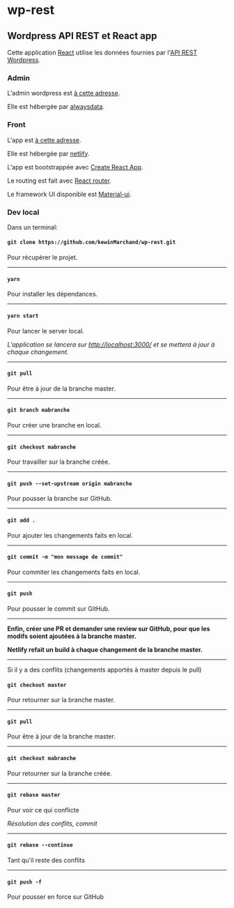 # wp-rest

## Wordpress API REST et React app

Cette application [React](https://fr.reactjs.org/docs/getting-started.html) utilise les données fournies par l'[API REST Wordpress](https://developer.wordpress.org/rest-api/).


### Admin

L'admin wordpress est [à cette adresse](http://wp-rest.alwaysdata.net/wp-admin).

Elle est hébergée par [alwaysdata](https://www.alwaysdata.com/fr/).

### Front

L'app est [à cette adresse](https://jolly-tereshkova-ca4b7e.netlify.com/).

Elle est hébergée par [netlify](https://www.netlify.com/).

L'app est bootstrappée avec [Create React App](https://github.com/facebook/create-react-app).

Le routing est fait avec [React router](https://reacttraining.com/react-router/).

Le framework UI disponible est [Material-ui](https://material-ui.com/).

### Dev local

Dans un terminal:

#### `git clone https://github.com/kewinMarchand/wp-rest.git`

Pour récupérer le projet.

---

#### `yarn`

Pour installer les dépendances.

---

#### `yarn start`	

Pour lancer le server local.

*L'application se lancera sur <http://localhost:3000/> et se mettera à jour à chaque changement.*

---

#### `git pull`

Pour être à jour de la branche master.

---

#### `git branch mabranche`

Pour créer une branche en local.

---

#### `git checkout mabranche`

Pour travailler sur la branche créée.

---

#### `git push --set-upstream origin mabranche`

Pour pousser la branche sur GitHub.

---

#### `git add .`

Pour ajouter les changements faits en local.

---

#### `git commit -m "mon message de commit"`

Pour commiter les changements faits en local.

---

#### `git push`

Pour pousser le commit sur GitHub.

---

**Enfin, créer une PR et demander une review sur GitHub, pour que les modifs soient ajoutées à la branche master.**

**Netlify refait un build à chaque changement de la branche master.**

---

Si il y a des conflits (changements apportés à master depuis le pull)

#### `git checkout master`

Pour retourner sur la branche master.

---

#### `git pull`

Pour être à jour de la branche master.

---

#### `git checkout mabranche`

Pour retourner sur la branche créée.

---

#### `git rebase master`

Pour voir ce qui conflicte

*Résolution des conflits, commit*

---

#### `git rebase --continue`

Tant qu'il reste des conflits

---

#### `git push -f`

Pour pousser en force sur GitHub
